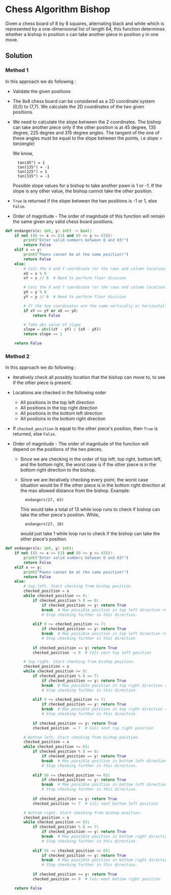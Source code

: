 # Chess Algorithm Bishop
Given a chess board of 8 by 8 squares, alternating black and white which is represented by a one-dimensional list of length 64, this function determines whether a bishop in position x can take another piece in position y in one move.


## Solution

### Method 1

In this approach we do following :
- Validate the given positions
- The 8x8 chess board can be considered as a 2D coordinate system (0,0) to (7,7). We calculate the 2D coordinates of the two given positions.
- We need to calculate the slope between the 2 coordinates.
    The bishop can take another piece only if the other position is at 45 degree, 135 degree, 225 degree and 315 degree angles.
    The tangent of the one of these  angles must be equal to the slope between the points, i.e *slope = tan(angle)*
  
    We know,
  
        tan(45°) = 1 
        tan(135°) = -1  
        tan(225°) = 1 
        tan(315°) = -1
        
  Possible slope values for a bishop to take another pawn is 1 or -1. If the slope is any other value, the bishop cannot take the other position.
- ``True`` is returned if the slope between the two positions is -1 or 1, else ``False``.
- Order of magnitude - The order of magnitude of this function will remain the same given any valid chess board positions.

```python
def endangers(x: int, y: int) -> bool:
    if not ((0 <= x <= 63) and (0 <= y <= 63)):
        print("Enter valid numbers between 0 and 63!")
        return False
    elif x == y:
        print("Pawns cannot be at the same position!")
        return False
    else:
        # Calc the X and Y coordinate (or the rows and column location) of bishop at x
        xX = x % 8
        xY = x // 8  # Need to perform floor division 

        # Calc the X and Y coordinate (or the rows and column location) of another piece at y
        yX = y % 8
        yY = y // 8  # Need to perform floor division 

        # If the two coordinates are the same vertically or horizontally. Else will cause a division by 0 error.
        if xY == yY or xX == yX:
            return False

        # Take abs value of slope
        slope = abs((xY - yY) / (xX - yX))
        return slope == 1

    return False
```

### Method 2
In this approach we do following :
- Iteratively check all possibly location that the bishop can move to, to see if the other piece is present. 
- Locations are checked in the following order
    - All positions in the top left direction
    - All positions in the top right direction
    - All positions in the bottom left direction
    - All positions in the bottom right direction
    
- If ``checked_position``  is equal to the other piece's position, then ``True`` is returned, else `False`.
- Order of magnitude - The order of magnitude of the function will depend on the positions of the two pieces.
    - Since we are checking in the order of top left, top right, bottom left, and the bottom right, the worst case is if the other piece is in the bottom right direction to the bishop.
    - Since we are iteratively checking every point, the worst case situation would be if the other piece is in the bottom right direction at the max allowed distance from the bishop.
        Example:
        
            endangers(27, 63)
        This would take a total of 13 while loop runs to check if bishop can take the other piece's position. While,

            endangers(27, 18)
        would just take 1 while loop run to check if the bishop can take the other piece's position.
    
```python
def endangers(x: int, y: int):
    if not ((0 <= x <= 63) and (0 <= y <= 63)):
        print("Enter valid numbers between 0 and 63!")
        return False
    elif x == y:
        print("Pawns cannot be at the same position!")
        return False
    else:
        # top left. Start checking from bishop position.
        checked_position = x
        while checked_position >= 0:
            if checked_position % 8 == 0:
                if checked_position == y: return True
                break  # Max possible position in top left direction reached.
                # Stop checking further in this direction.
                
            elif 0 <= checked_position <= 7:
                if checked_position == y: return True
                break  # Max possible position in top left direction reached.
                # Stop checking further in this direction
            
            if checked_position == y: return True
            checked_position -= 9  # Calc next top left position

        # top right. Start checking from bishop position.
        checked_position = x
        while checked_position >= 0:
            if checked_position % 8 == 7:
                if checked_position == y: return True
                break  # Max possible position in top right direction reached.
                # Stop checking further in this direction.
            
            elif 0 <= checked_position <= 7:
                if checked_position == y: return True
                break  # Max possible position in top right direction reached.
                # Stop checking further in this direction.
            
            if checked_position == y: return True
            checked_position -= 7  # Calc next top right position

        # bottom left. Start checking from bishop position.
        checked_position = x
        while checked_position <= 63:
            if checked_position % 8 == 0:
                if checked_position == y: return True
                break  # Max possible position in bottom left direction reached.
                # Stop checking further in this direction.
            
            elif 56 <= checked_position <= 63:
                if checked_position == y: return True
                break  # Max possible position in bottom left direction reached.
                # Stop checking further in this direction.
            
            if checked_position == y: return True
            checked_position += 7  # Calc next bottom left position

        # bottom right. Start checking from bishop position.
        checked_position = x
        while checked_position <= 63:
            if checked_position % 8 == 7:
                if checked_position == y: return True
                break  # Max possible position in bottom right direction reached.
                # Stop checking further in this direction.
            
            elif 56 <= checked_position <= 63:
                if checked_position == y: return True
                break  # Max possible position in bottom right direction reached.
                # Stop checking further in this direction.
            
            if checked_position == y: return True
            checked_position += 9  # Calc next bottom right position

    return False
```
